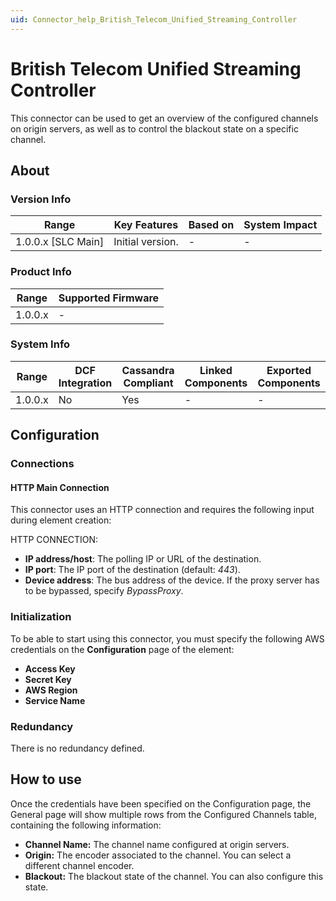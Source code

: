 ```yaml
---
uid: Connector_help_British_Telecom_Unified_Streaming_Controller
---
```


# British Telecom Unified Streaming Controller

This connector can be used to get an overview of the configured channels on origin servers, as well as to control the blackout state on a specific channel.

## About

### Version Info

| Range                | Key Features     | Based on     | System Impact     |
|----------------------|------------------|--------------|-------------------|
| 1.0.0.x \[SLC Main\] | Initial version. | \-           | \-                |

### Product Info

| Range     | Supported Firmware     |
|-----------|------------------------|
| 1.0.0.x   | \-                     |

### System Info

| Range     | DCF Integration     | Cassandra Compliant     | Linked Components     | Exported Components     |
|-----------|---------------------|-------------------------|-----------------------|-------------------------|
| 1.0.0.x   | No                  | Yes                     | \-                    | \-                      |

## Configuration

### Connections

#### HTTP Main Connection

This connector uses an HTTP connection and requires the following input during element creation:

HTTP CONNECTION:

- **IP address/host**: The polling IP or URL of the destination.
- **IP port**: The IP port of the destination (default: *443*).
- **Device address**: The bus address of the device. If the proxy server has to be bypassed, specify *BypassProxy*.

### Initialization

To be able to start using this connector, you must specify the following AWS credentials on the **Configuration** page of the element:

- **Access Key**
- **Secret Key**
- **AWS Region**
- **Service Name**

### Redundancy

There is no redundancy defined.

## How to use

Once the credentials have been specified on the Configuration page, the General page will show multiple rows from the Configured Channels table, containing the following information:

- **Channel Name:** The channel name configured at origin servers.
- **Origin:** The encoder associated to the channel. You can select a different channel encoder.
- **Blackout:** The blackout state of the channel. You can also configure this state.
